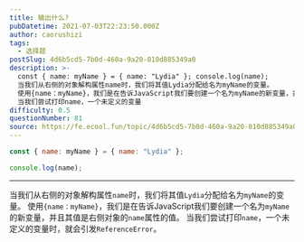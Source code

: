 ```yaml
---
title: 输出什么?
pubDatetime: 2021-07-03T22:23:50.000Z
author: caorushizi
tags:
  - 选择题
postSlug: 4d6b5cd5-7b0d-460a-9a20-010d885349a0
description: >-
  const { name: myName } = { name: "Lydia" }; console.log(name);
  当我们从右侧的对象解构属性name时，我们将其值Lydia分配给名为myName的变量。
  使用{name：myName}，我们是在告诉JavaScript我们要创建一个名为myName的新变量，并且其值是右侧对象的name属性的值。
  当我们尝试打印name，一个未定义的变量
difficulty: 0.5
questionNumber: 81
source: https://fe.ecool.fun/topic/4d6b5cd5-7b0d-460a-9a20-010d885349a0
---
```


```javascript
const { name: myName } = { name: "Lydia" };

console.log(name);
```

---

当我们从右侧的对象解构属性`name`时，我们将其值`Lydia`分配给名为`myName`的变量。
使用`{name：myName}`，我们是在告诉JavaScript我们要创建一个名为`myName`的新变量，并且其值是右侧对象的`name`属性的值。
当我们尝试打印`name`，一个未定义的变量时，就会引发`ReferenceError`。
